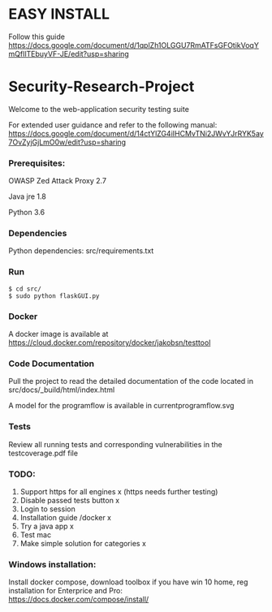 # EASY INSTALL

Follow this guide 
https://docs.google.com/document/d/1qplZh1OLGGU7RmATFsGFOtikVoqYmQfIlTEbuyVF-JE/edit?usp=sharing 

# Security-Research-Project

Welcome to the web-application security testing suite

For extended user guidance and refer to the following manual: https://docs.google.com/document/d/14ctYlZG4iIHCMvTNi2JWvYJrRYK5ay7OvZyjGjLmO0w/edit?usp=sharing

### Prerequisites:

OWASP Zed Attack Proxy 2.7

Java jre 1.8

Python 3.6

### Dependencies

Python dependencies: src/requirements.txt

### Run

	$ cd src/
	$ sudo python flaskGUI.py

### Docker

A docker image is available at https://cloud.docker.com/repository/docker/jakobsn/testtool

### Code Documentation

Pull the project to read the detailed documentation of the code located in src/docs/_build/html/index.html

A model for the programflow is available in currentprogramflow.svg

### Tests

Review all running tests and corresponding vulnerabilities in the testcoverage.pdf file

### TODO:

1. Support https for all engines x (https needs further testing)
2. Disable passed tests button x
3. Login to session 
4. Installation guide /docker x
5. Try a java app x
6. Test mac
7. Make simple solution for categories x

### Windows installation:
Install docker compose, download toolbox if you have win 10 home, reg installation for Enterprice and Pro:
https://docs.docker.com/compose/install/

